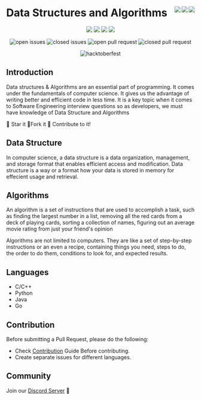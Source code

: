# Data Structures and Algorithms <img align = "right" src ="https://img.shields.io/github/watchers/div-bargali/Data-Structures-and-Algorithms?style=social"> <img align = "right" src ="https://img.shields.io/github/stars/div-bargali/Data-Structures-and-Algorithms?style=social">    <img align = "right" src ="https://img.shields.io/github/forks/div-bargali/Data-Structures-and-Algorithms?style=social">

<p align="center">
<img src="https://img.shields.io/github/contributors/div-bargali/Data-Structures-and-Algorithms?style=for-the-badge">
<img src="https://img.shields.io/tokei/lines/github/div-bargali/Data-Structures-and-Algorithms?style=for-the-badge">
<img src="https://img.shields.io/github/last-commit/div-bargali/Data-Structures-and-Algorithms?style=for-the-badge">
<img src="https://img.shields.io/github/languages/count/div-bargali/Data-Structures-and-Algorithms?style=for-the-badge">
 </p>
 
<p align="center">
<img src="https://img.shields.io/github/issues/div-bargali/Data-Structures-and-Algorithms?style=for-the-badge" alt="open issues">
<img src="https://img.shields.io/github/issues-closed/div-bargali/Data-Structures-and-Algorithms?style=for-the-badge" alt="closed issues">
<img src="https://img.shields.io/github/issues-pr/div-bargali/Data-Structures-and-Algorithms?style=for-the-badge" alt="open pull request">
<img src="https://img.shields.io/github/issues-pr-closed/div-bargali/Data-Structures-and-Algorithms?style=for-the-badge" alt="closed pull request">
</p>
<p align="center">
<img src="https://img.shields.io/github/hacktoberfest/2020/div-bargali/Data-Structures-and-Algorithms?style=for-the-badge" alt="hacktoberfest">
</p>

## Introduction

Data structures & Algorithms are an essential part of programming. It comes under the fundamentals of computer science. It gives us the advantage of writing better and efficient code in less time. It is a key topic when it comes to Software Engineering interview questions so as developers, we must have knowledge of Data Structure and Algorithms

:star2: Star it 
:fork_and_knife:Fork it
:handshake: Contribute to it!


## Data Structure

In computer science, a data structure is a data organization, management, and storage format that enables efficient access and modification.
Data structure is a way or a format how your data is stored in memory for effecient usage and retrieval.

## Algorithms

An algorithm is a set of instructions that are used to accomplish a task, such as finding the largest number in a list, removing all the red cards from a deck of playing cards, sorting a collection of names, figuring out an average movie rating from just your friend's opinion

Algorithms are not limited to computers. They are like a set of step-by-step instructions or an even a recipe, containing things you need, steps to do, the order to do them, conditions to look for, and expected results.

## Languages 
- C/C++
- Python
- Java
- Go

## Contribution

Before submitting a Pull Request, please do the following:

- Check [Contribution](./CONTRIBUTING.md) Guide Before contributing.
- Create separate issues for different languages.

## Community

Join our [Discord Server](https://discord.gg/Uhddwx) :email:

